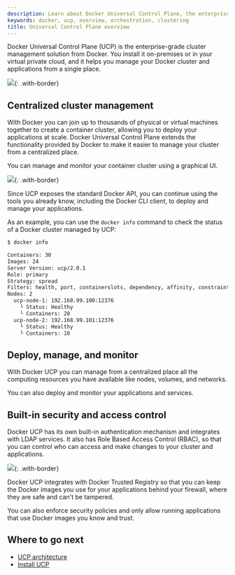 ```yaml
---
description: Learn about Docker Universal Control Plane, the enterprise-grade cluster management solution from Docker.
keywords: docker, ucp, overview, orchestration, clustering
title: Universal Control Plane overview
---
```

Docker Universal Control Plane (UCP) is the enterprise-grade cluster management solution from Docker. You install it on-premises or in your virtual private cloud, and it helps you manage your Docker cluster and applications from a single place.

![](images/overview-1.png){: .with-border}

## Centralized cluster management

With Docker you can join up to thousands of physical or virtual machines together to create a container cluster, allowing you to deploy your applications at scale. Docker Universal Control Plane extends the functionality provided by Docker to make it easier to manage your cluster from a centralized place.

You can manage and monitor your container cluster using a graphical UI.

![](images/overview-2.png){: .with-border}

Since UCP exposes the standard Docker API, you can continue using the tools you already know, including the Docker CLI client, to deploy and manage your applications.

As an example, you can use the `docker info` command to check the status of a Docker cluster managed by UCP:

```bash
$ docker info

Containers: 30
Images: 24
Server Version: ucp/2.0.1
Role: primary
Strategy: spread
Filters: health, port, containerslots, dependency, affinity, constraint
Nodes: 2
  ucp-node-1: 192.168.99.100:12376
    └ Status: Healthy
    └ Containers: 20
  ucp-node-2: 192.168.99.101:12376
    └ Status: Healthy
    └ Containers: 10
```

## Deploy, manage, and monitor

With Docker UCP you can manage from a centralized place all the computing resources you have available like nodes, volumes, and networks.

You can also deploy and monitor your applications and services.

## Built-in security and access control

Docker UCP has its own built-in authentication mechanism and integrates with LDAP services. It also has Role Based Access Control (RBAC), so that you can control who can access and make changes to your cluster and applications.

![](images/overview-3.png){: .with-border}

Docker UCP integrates with Docker Trusted Registry so that you can keep the Docker images you use for your applications behind your firewall, where they are safe and can't be tampered.

You can also enforce security policies and only allow running applications that use Docker images you know and trust.

## Where to go next

* [UCP architecture](architecture.md)
* [Install UCP](admin/install/index.md)
